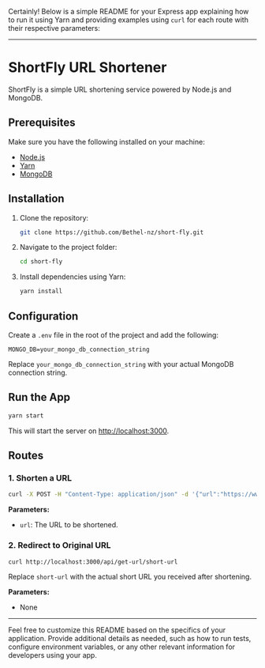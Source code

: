 Certainly! Below is a simple README for your Express app explaining how to run it using Yarn and providing examples using `curl` for each route with their respective parameters:

---

# ShortFly URL Shortener

ShortFly is a simple URL shortening service powered by Node.js and MongoDB.

## Prerequisites

Make sure you have the following installed on your machine:

- [Node.js](https://nodejs.org/)
- [Yarn](https://yarnpkg.com/)
- [MongoDB](https://www.mongodb.com/try/download/community)

## Installation

1. Clone the repository:

   ```bash
   git clone https://github.com/Bethel-nz/short-fly.git
   ```

2. Navigate to the project folder:

   ```bash
   cd short-fly
   ```

3. Install dependencies using Yarn:

   ```bash
   yarn install
   ```

## Configuration

Create a `.env` file in the root of the project and add the following:

```env
MONGO_DB=your_mongo_db_connection_string
```

Replace `your_mongo_db_connection_string` with your actual MongoDB connection string.

## Run the App

```bash
yarn start
```

This will start the server on [http://localhost:3000](http://localhost:3000).

## Routes

### 1. Shorten a URL

```bash
curl -X POST -H "Content-Type: application/json" -d '{"url":"https://www.example.com"}' http://localhost:3000/api/shorten-url
```

**Parameters:**

- `url`: The URL to be shortened.

### 2. Redirect to Original URL

```bash
curl http://localhost:3000/api/get-url/short-url
```

Replace `short-url` with the actual short URL you received after shortening.

**Parameters:**

- None

---

Feel free to customize this README based on the specifics of your application. Provide additional details as needed, such as how to run tests, configure environment variables, or any other relevant information for developers using your app.

